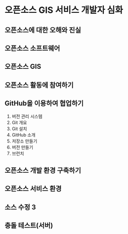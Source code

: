 # 오픈소스 GIS 서비스 개발자 심화

## 오픈소스에 대한 오해와 진실

## 오픈소스 소프트웨어

## 오픈소스 GIS

## 오픈소스 활동에 참여하기

## GitHub을 이용하여 협업하기
1. 버전 관리 시스템
2. Git 개요
3. Git 설치
4. GitHub 소개
5. 저장소 만들기
6. 버전 만들기
7. 브런치

## 오픈소스 개발 환경 구축하기

## 오픈소스 서비스 환경 

## 소스 수정 3

## 충돌 테스트(서버)

